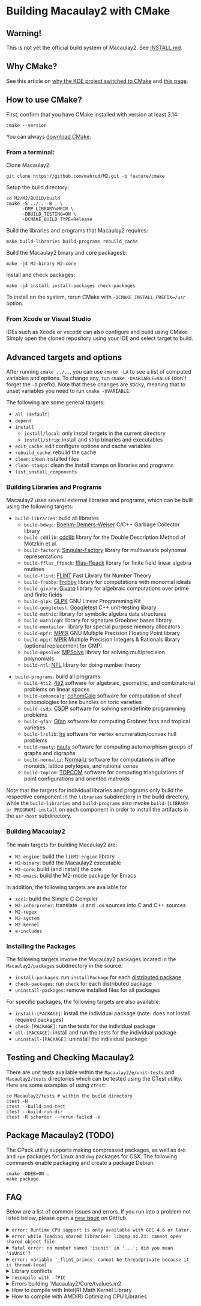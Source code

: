 Building Macaulay2 with CMake
=============================

## Warning!
This is not yet the official build system of Macaulay2. See [INSTALL.md](INSTALL.md).

## Why CMake?
See this article on [why the KDE project switched to CMake](https://lwn.net/Articles/188693/) and
[this page](https://gitlab.kitware.com/cmake/community/-/wikis/doc/cmake/Really-Cool-CMake-Features).

## How to use CMake?

First, confirm that you have CMake installed with version at least 3.14:
```
cmake --version
```
You can always [download CMake](https://cmake.org/download/).

### From a terminal:
Clone Macaulay2:
```
git clone https://github.com/mahrud/M2.git -b feature/cmake
```
Setup the build directory:
```
cd M2/M2/BUILD/build
cmake -S ../.. -B . \
      -DMP_LIBRARY=MPIR \
      -DBUILD_TESTING=ON \
      -DCMAKE_BUILD_TYPE=Release
```
Build the libraries and programs that Macaulay2 requires:
```
make build-libraries build-programs rebuild_cache
```
Build the Macaulay2 binary and core packagesb:
```
make -j4 M2-binary M2-core
```
Install and check packages:
```
make -j4 install install-packages check-packages
```

To install on the system, rerun CMake with `-DCMAKE_INSTALL_PREFIX=/usr` option.

### From Xcode or Visual Studio
IDEs such as Xcode or vscode can also configure and build using CMake.
Simply open the cloned repository using your IDE and select target to build.

## Advanced targets and options
After running `cmake ../..`, you can use `cmake -LA` to see a list of computed variables and options.
To change any, run `cmake -DVARIABLE=VALUE` (don't forget the `-D` prefix). Note that these changes are
sticky, meaning that to unset variables you need to run `cmake -UVARIABLE`.

The following are some general targets:
- `all (default)`
- `depend`
- `install`
  - `install/local`: only install targets in the current directory
  - `install/strip`: install and strip binaries and executables
- `edit_cache`: edit configure options and cache variables
- `rebuild_cache`: rebuild the cache
- `clean`: clean installed files
- `clean-stamps`: clean the install stamps on libraries and programs
- `list_install_components`

### Building Libraries and Programs

Macaulay2 uses several external libraries and programs, which can be built using the following targets:
- `build-libraries`: build all libraries
  - `build-bdwgc`:	[Boehm-Demers-Weiser] C/C++ Garbage Collector library
  - `build-cddlib`:	[cddlib] library for the Double Description Method of Motzkin et al.
  - `build-factory`: [Singular-Factory] library for multivariate polynomal representations
  - `build-fflas_ffpack`: [fflas-ffpack] library for finite field linear algebra routines
  - `build-flint`:	[FLINT] Fast Library for Number Theory
  - `build-frobby`:	[Frobby] library for computations with monomial ideals
  - `build-givaro`:	[Givaro] library for algebraic computations over prime and finite fields
  - `build-glpk`:	[GLPK] GNU Linear Programming Kit
  - `build-googletest`: [Googletest] C++ unit-testing library
  - `build-mathic`:	library for symbolic algebra data structures
  - `build-mathicgb`: library for signature Groebner bases library
  - `build-memtailor`: library for special purpose memory allocators
  - `build-mpfr`:	[MPFR] GNU Multiple Precision Floating Point library
  - `build-mpir`:	[MPIR] Multiple Precision Integers & Rationals library (optional replacement for GMP)
  - `build-mpsolve`: [MPSolve] library for solving multiprecision polynomials
  - `build-ntl`:	[NTL] library for doing number theory

[Boehm-Demers-Weiser]: https://www.hboehm.info/gc/
[cddlib]: https://github.com/cddlib/cddlib
[Singular-Factory]: https://github.com/Singular/Sources/tree/spielwiese/factory
[fflas-ffpack]: https://linbox-team.github.io/fflas-ffpack/
[FLINT]: http://www.flintlib.org/
[Frobby]: https://www.broune.com/frobby/
[Givaro]: https://github.com/linbox-team/givaro
[GLPK]: https://www.gnu.org/software/glpk/
[Googletest]: https://github.com/google/googletest
[MPFR]: https://www.mpfr.org/
[MPIR]: http://mpir.org/
[MPSolve]: https://github.com/robol/MPSolve
[NTL]: https://www.shoup.net/ntl/

- `build-programs`: build all programs
  - `build-4ti2`:	[4ti2] software for algebraic, geometric, and combinatorial problems on linear spaces
  - `build-cohomcalg`: [cohomCalg] software for computation of sheaf cohomologies for line bundles on toric varieties
  - `build-csdp`:	[CSDP] software for solving semidefinite programming problems
  - `build-gfan`:	[Gfan] software for computing Grobner fans and tropical varieties
  - `build-lrslib`:	[lrs] software for vertex enumeration/convex hull problems
  - `build-nauty`:	[nauty] software for computing automorphism groups of graphs and digraphs
  - `build-normaliz`: [Normaliz] software for computations in affine monoids, lattice polytopes, and rational cones
  - `build-topcom`:	[TOPCOM] software for computing triangulations of point configurations and oriented matroids

[4ti2]: https://4ti2.github.io/
[CSDP]: https://github.com/coin-or/Csdp/wiki
[Gfan]: https://users-math.au.dk/~jensen/software/gfan/gfan.html
[Normaliz]: https://www.normaliz.uni-osnabrueck.de/
[TOPCOM]: http://www.rambau.wm.uni-bayreuth.de/TOPCOM/
[cohomCalg]: https://github.com/BenjaminJurke/cohomCalg
[lrs]: http://cgm.cs.mcgill.ca/~avis/C/lrs.html
[nauty]: http://pallini.di.uniroma1.it/

Note that the targets for individual libraries and programs only build the respective component in 
the `libraries` subdirectory in the build directory, while the `build-libraries` and `build-programs`
also invoke `build-[LIBRARY or PROGRAM]-install` on each component in order to install the artifacts
in the `usr-host` subdirectory.

### Building Macaulay2

The main targets for building Macaulay2 are:
- `M2-engine`: build the `libM2-engine` library
- `M2-binary`: build the Macaulay2 executable
- `M2-core`: build (and install) the core
- `M2-emacs`: build the M2-mode package for Emacs

In addition, the following targets are available for 
- `scc1`: build the Simple C Compiler
- `M2-interpreter`: translate `.d` and `.dd` sources into C and C++ sources
- `M2-regex`
- `M2-system`
- `M2-kernel`
- `e-includes`

### Installing the Packages

The following targets involve the Macaulay2 packages located in the `Macaulay2/packages` subdirectory in the source:
- `install-packages`: run `installPackage` for each [distributed package](Macaulay2/packages/%3Ddistributed-packages)
- `check-packages`: run `check` for each distributed package
- `uninstall-packages`: remove installed files for all packages

For specific packages, the following targets are also available:
- `install-[PACKAGE]`: install the individual package (note: does not install required packages)
- `check-[PACKAGE]`: run the tests for the individual package
- `all-[PACKAGE]`: install and run the tests for the individual package
- `uninstall-[PACKAGE]`: uninstall the individual package

## Testing and Checking Macaulay2

There are unit tests available within the `Macaulay2/e/unit-tests` and `Macaulay2/tests` directories which 
can be tested using the CTest utility. Here are some examples of using `ctest`:
```
cd Macaulay2/tests # within the build directory
ctest -N
ctest --build-and-test
ctest --build-run-dir
ctest -R schorder --rerun-failed -V
```

## Package Macaulay2 (TODO)

The CPack utility supports making compressed packages, as well as `deb` and `rpm` packages for Linux
and `dmg` packages for OSX. The following commands enable packaging and create a package Debian:
```
cmake -DDEB=ON .
make package
```

## FAQ

Below are a list of common issues and errors. If you run into a problem not listed below,
please open a [new issue](https://github.com/Macaulay2/M2/issues/new) on GitHub.

<details>
<summary><code>error: Runtime CPU support is only available with GCC 4.6 or later.</code></summary>
When compiling using Clang, the following error might occur:
<code><pre>
[ 25%] Building CXX object Macaulay2/e/CMakeFiles/M2-engine.dir/ntl-internal.cpp.o
In file included from M2/Macaulay2/e/ntl-debugio.cpp:4:
In file included from M2/Macaulay2/e/./ntl-interface.hpp:16:
In file included from /usr/include/NTL/ZZ.h:18:
In file included from /usr/include/NTL/lip.h:5:
/usr/include/NTL/ctools.h:510:2: fatal error: Runtime CPU support is only available with GCC 4.6 or later.
#error Runtime CPU support is only available with GCC 4.6 or later.
 ^
</code></pre>
If this happens, run the following to build NTL in the `usr-host` library and use it.
<code><pre>
make build-ntl-install
cmake -UNTL_* .
</code></pre>
</details>


<details>
<summary><code>error while loading shared libraries: libgmp.so.23: cannot open shared object file</code></summary>
This error occurs when a library or component is linked with libmpir, located in `usr-host/lib`, but that
directory is not in the path of the linker.
<code><pre>
export LD_LIBRARY_PATH=[BUILD DIRECTORY]/usr-host/lib
</code></pre>
</details>


<details>
<summary><code>fatal error: no member named 'isunit' in '...'; did you mean 'isUnit'?</code></summary>
Yes. This error occurs when the local givaro headers are version 4.0.2 or below, but we have
built version 4.0.3 or above in `usr-host`.
<code><pre>
cmake -U*GIVARO* .
</code></pre>
</details>


<details>
<summary><code>error: variable '_flint_primes' cannot be threadprivate because it is thread-local</code></summary>
If certain prerequisite libraries, such as OpenMP, are not installed before beginning the process,
<code><pre>
[ 60%] Building CXX object Macaulay2/e/CMakeFiles/M2-unit-tests.dir/unit-tests/ARingZZTest.cpp.o
In file included from M2/Macaulay2/e/unit-tests/ARingZZTest.cpp:11:
In file included from M2/Macaulay2/e/./aring-zz-flint.hpp:18:
In file included from /usr/local/include/flint/arith.h:24:
In file included from /usr/local/include/flint/fmpz.h:31:
In file included from /usr/local/include/flint/nmod_vec.h:29:
/usr/local/include/flint/ulong_extras.h:123:27: error: variable '_flint_primes' cannot be threadprivate because it is thread-local
#pragma omp threadprivate(_flint_primes, _flint_prime_inverses, _flint_primes_used)
                          ^
<code><pre>
If this happens, run the following to build Flint in the `usr-host` library and use it.
</code></pre>
make build-flint-install
cmake -UFLINT_* .
</code></pre>
</details>


<details>
<summary>Library conflicts</summary>
This happens because the local version of a high level library, for instance libflint, is linked against
an older version of a lower level library, such as libmpfr or libgmp.
<code><pre>
/usr/bin/ld: warning: libgmp.so.10, needed by ../../usr-host/lib/libmpfr.so, may conflict with libgmp.so.23
/usr/bin/ld: warning: libgmp.so.10, needed by /usr/lib64/libntl.so, may conflict with libgmp.so.23
/usr/bin/ld: warning: libmpfr.so.4, needed by /usr/local/lib/libflint.so, may conflict with libmpfr.so.6
/usr/bin/ld: warning: libgmpxx.so.4, needed by /usr/lib64/libfrobby.so, may conflict with libgmpxx.so.8
</code></pre>
Solution:
<code><pre>
make build-[mpfr | ntl | flint | frobby]-install
cmake -U*[MPFR | NTL | FLINT | FROBBY]* .
</code></pre>
</details>


<details>
<summary><code>recompile with -fPIC</code></summary>
TODO
<code><pre>
/usr/bin/ld: M2/BUILD/build/usr-host/lib/libgmp.a(randmts.o): relocation R_X86_64_32S against `.rodata' can not be used when making a shared object; recompile with -fPIC
</code></pre>
</details>


<details>
<summary>Errors building `Macaulay2/Core/tvalues.m2</code></summary>
TODO
<code><pre>
[ 60%] Generating ../../usr-dist/share/Macaulay2/Core/tvalues.m2
../../../../../../Macaulay2/m2/debugging.m2:20:6:(1):[7]: error: sample Factory finite field addition table file missing, needed for factorization: /home/mahrud/Projects/M2/M2/M2/BUILD/build-cmake/usr-dist/
</code></pre>
</details>


<details>
<summary>How to compile with Intel(R) Math Kernel Library</summary>
[MKL](https://software.intel.com/en-us/mkl) is a linear algebra routines library specifically optimized for
Intel(R) processors. To enable linking with MKL, adjust the path and architecture appropriately and run the
following before calling `cmake`:
<code><pre>
source /opt/intel/bin/compilervars.sh intel64
</code></pre>
Note that MKL is closed-source but released as a freeware.
</details>


<details>
<summary>How to compile with AMD(R) Optimizing CPU Libraries</summary>
TODO: [AOCL](https://developer.amd.com/amd-aocl/) includes AMD BLIS and AMD libFLAME
</details>
